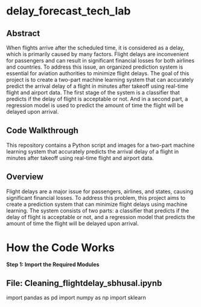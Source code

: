 # delay_forecast_tech_lab

## Abstract

When flights arrive after the scheduled time, it is considered as a delay, which is primarily caused by many factors. Flight delays are inconvenient for passengers and can result in significant financial losses for both airlines and countries. To address this issue, an organized prediction system is essential for aviation authorities to minimize flight delays. The goal of this project is to create a two-part machine learning system that can accurately predict the arrival delay of a flight in minutes after takeoff using real-time flight and airport data. The first stage of the system is a classifier that predicts if the delay of flight is acceptable or not. And in a second part, a regression model is used to predict the amount of time the flight will be delayed upon arrival.

## Code Walkthrough
This repository contains a Python script and images for a two-part machine learning system that accurately predicts the arrival delay of a flight in minutes after takeoff using real-time flight and airport data.

## Overview

Flight delays are a major issue for passengers, airlines, and states, causing significant financial losses. To address this problem, this project aims to create a prediction system that can minimize flight delays using machine learning. The system consists of two parts: a classifier that predicts if the delay of flight is acceptable or not, and a regression model that predicts the amount of time the flight will be delayed upon arrival.

# How the Code Works
**Step 1: Import the Required Modules**
## File: Cleaning_flightdelay_sbhusal.ipynb

import pandas as pd
import numpy as np
import sklearn

